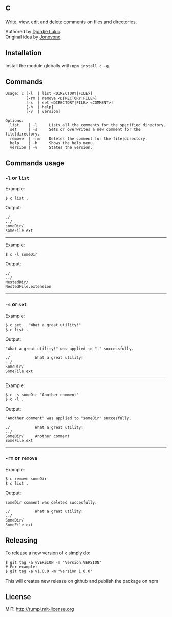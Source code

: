 # c

Write, view, edit and delete comments on files and directories.

Authored by [Djordje Lukic](lukic.djordje@gmail.com). <br>
Original idea by [Jonovono](https://github.com/Jonovono/c).

## Installation

Install the module globally with `npm install c -g`.

## Commands

    Usage: c [-l  | list <DIRECTORY|FILE>]
             [-rm | remove <DIRECTORY|FILE>]
             [-s  | set <DIRECTORY|FILE> <COMMENT>]
             [-h  | help]
             [-v  | version]

    Options:
      list    | -l     Lists all the comments for the specified directory.
      set     | -s     Sets or overwrites a new comment for the file|directory.
      remove  | -rm    Deletes the comment for the file|directory.
      help    | -h     Shows the help menu.
      version | -v     States the version.

## Commands usage

### `-l` or `list`

Example:

    $ c list .

Output:

    ./
    ../
    someDir/
    someFile.ext

---

Example:

    $ c -l someDir

Output:

    ./
    ../
    NestedDir/
    NestedFile.extension

---

### `-s` or `set`

Example:

    $ c set . "What a great utility!"
    $ c list .

Output:

    "What a great utility!" was applied to "." successfully.

    ./           What a great utility!
    ../
    SomeDir/
    SomeFile.ext

---

Example:

    $ c -s someDir "Another comment"
    $ c -l .

Output:

    "Another comment" was applied to "someDir" succesfully.

    ./           What a great utility!
    ../
    SomeDir/     Another comment
    SomeFile.ext

---

### `-rm` or `remove`

Example:

    $ c remove someDir
    $ c list .

Output:

    someDir comment was deleted succesfully.

    ./           What a great utility!
    ../
    SomeDir/
    SomeFile.ext

## Releasing

To release a new version of `c` simply do:

```
$ git tag -a vVERSION -m "Version VERSION"
# For example:
$ git tag -a v1.0.0 -m "Version 1.0.0"
```

This will createa new release on github and publish the package on npm

## License

MIT: http://rumpl.mit-license.org

